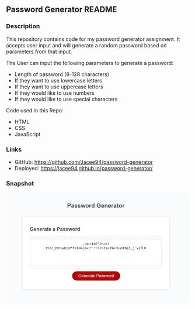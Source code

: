 ## Password Generator README
### Description
This repository contains code for my password generator assignment. It accepts user input and will generate a random password based on parameters from that input.

The User can input the following parameters to generate a password:

 - Length of password (8-128 characters)
 - If they want to use lowercase letters
 - If they want to use uppercase letters
 - If they would like to use numbers
 - If they would like to use special characters

Code used in this Repo:
 - HTML
 - CSS
 - JavaScript

### Links
 - GitHub: https://github.com/Jacee94/password-generator
 - Deployed: https://jacee94.github.io/password-generator/

### Snapshot
![Picture of the password generator app](./assets/images/readme-snapshot.JPG)